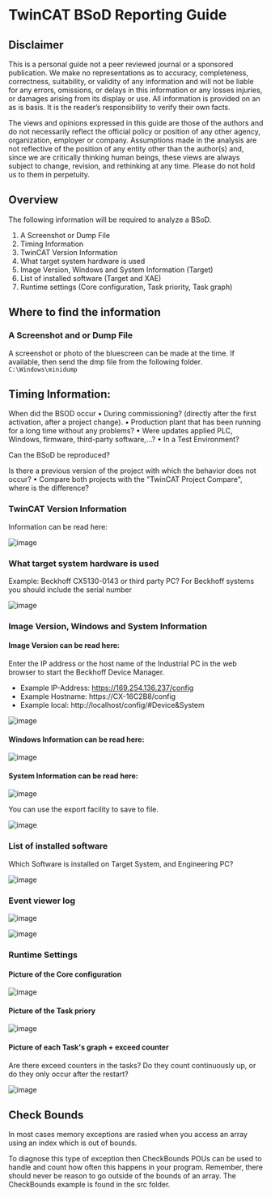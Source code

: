 # TwinCAT BSoD Reporting Guide

## Disclaimer

This is a personal guide not a peer reviewed journal or a sponsored publication. We make
no representations as to accuracy, completeness, correctness, suitability, or validity of any
information and will not be liable for any errors, omissions, or delays in this information or any
losses injuries, or damages arising from its display or use. All information is provided on an as
is basis. It is the reader’s responsibility to verify their own facts.

The views and opinions expressed in this guide are those of the authors and do not
necessarily reflect the official policy or position of any other agency, organization, employer or
company. Assumptions made in the analysis are not reflective of the position of any entity
other than the author(s) and, since we are critically thinking human beings, these views are
always subject to change, revision, and rethinking at any time. Please do not hold us to them
in perpetuity.

## Overview

The following information will be required to analyze a BSoD.

1. A Screenshot or Dump File
2. Timing Information
3. TwinCAT Version Information
4. What target system hardware is used
5. Image Version, Windows and System Information (Target)
6. List of installed software (Target and XAE)
7. Runtime settings (Core configuration, Task priority, Task graph)

## Where to find the information

### A Screenshot and or Dump File

A screenshot or photo of the bluescreen can be made at the time. If available, then send the dmp file from the following folder. `C:\Windows\minidump`

## Timing Information:

When did the BSOD occur
• During commissioning? (directly after the first activation, after a project change).
• Production plant that has been running for a long time without any problems?
• Were updates applied PLC, Windows, firmware, third-party software,...?
• In a Test Environment?

Can the BSoD be reproduced?

Is there a previous version of the project with which the behavior does not occur?
• Compare both projects with the "TwinCAT Project Compare", where is the difference?

### TwinCAT Version Information

Information can be read here:

![image](./docs/images/twincat-version.png)

### What target system hardware is used

Example: Beckhoff CX5130-0143 or third party PC?
For Beckhoff systems you should include the serial number

![image](./docs/images/serial-number.png)

### Image Version, Windows and System Information

#### Image Version can be read here:

Enter the IP address or the host name of the Industrial PC in the web browser to start the Beckhoff Device Manager.

- Example IP-Address: https://169.254.136.237/config
- Example Hostname: https://CX-16C2B8/config
- Example local: http://localhost/config/#Device&System

![image](./docs/images/image-version.png)

#### Windows Information can be read here:

![image](./docs/images/windows-information.png)

#### System Information can be read here:

![image](./docs/images/system-information.png)

You can use the export facility to save to file.

![image](./docs/images/system-information-export.png)

### List of installed software

Which Software is installed on Target System, and Engineering PC?

![image](./docs/images/installed-software.png)

### Event viewer log

![image](./docs/images/open-event-viewer.png)

![image](./docs/images/export-event-viewer.png)

### Runtime Settings

#### Picture of the Core configuration

![image](./docs/images/core-configuration.png)

#### Picture of the Task priory

![image](./docs/images/task-priority.png)

#### Picture of each Task's graph + exceed counter

Are there exceed counters in the tasks? Do they count continuously up, or do they only occur after the restart?

![image](./docs/images/task-graph.png)

## Check Bounds

In most cases memory exceptions are rasied when you access an array using an index which is out of bounds.

To diagnose this type of exception then CheckBounds POUs can be used to handle and count how often this happens in your program. Remember, there should never be reason to go outside of the bounds of an array. The CheckBounds example is found in the src folder.
